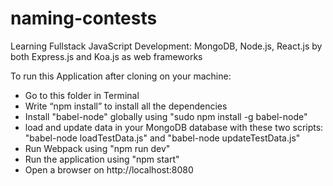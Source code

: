 # naming-contests
Learning Fullstack JavaScript Development: MongoDB, Node.js, React.js by both Express.js and Koa.js as web frameworks

To run this Application after cloning on your machine:
- Go to this folder in Terminal
- Write “npm install” to install all the dependencies
- Install "babel-node" globally using "sudo npm install -g babel-node"
- load and update data in your MongoDB database with these two scripts:
  "babel-node loadTestData.js"
  and
   "babel-node updateTestData.js"
- Run Webpack using "npm run dev"
- Run the application using "npm start"
- Open a browser on http://localhost:8080
